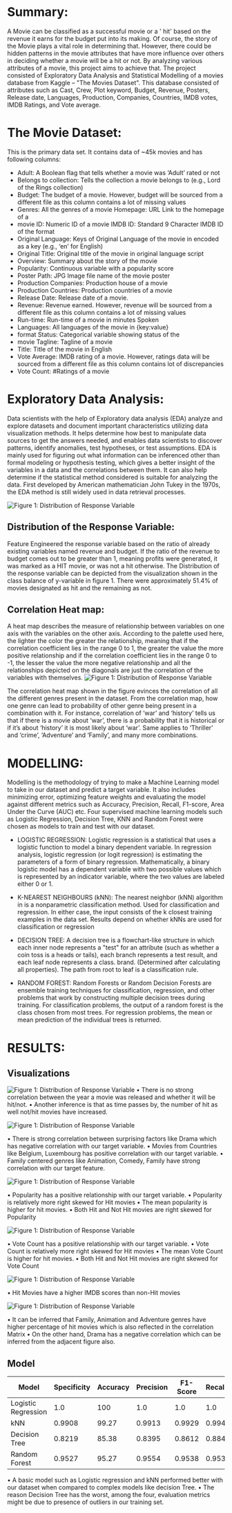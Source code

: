 # Summary:
A Movie can be classified as a successful movie or a ' hit' based on the revenue it earns for the budget put into its making. Of course, the story of the Movie plays a vital role in determining that. However, there could be hidden patterns in the movie attributes that have more influence over others in deciding whether a movie will be a hit or not. By analyzing various attributes of a movie, this project aims to achieve that.
The project consisted of Exploratory Data Analysis and Statistical Modelling of a movies database from Kaggle – "The Movies Dataset". This database consisted of attributes such as Cast, Crew, Plot keyword, Budget, Revenue, Posters, Release date, Languages, Production, Companies, Countries, IMDB votes, IMDB Ratings, and Vote average.

# The Movie Dataset: 
This is the primary data set. It contains data of ~45k movies and has following columns: 
- Adult: A Boolean flag that tells whether a movie was ‘Adult’ rated or not
- Belongs to collection: Tells the collection a movie belongs to (e.g., Lord of the Rings collection)
- Budget: The budget of a movie. However, budget will be sourced from a different file as this column contains a lot of missing values 
- Genres: All the genres of a movie Homepage: URL Link to the homepage of a 
- movie ID: Numeric ID of a movie IMDB ID: Standard 9 Character IMDB ID of the format <ttxxxxxxx>
- Original Language: Keys of Original Language of the movie in encoded as a key (e.g., ‘en’ for English) 
- Original Title: Original title of the movie in original language script 
- Overview: Summary about the story of the movie 
- Popularity: Continuous variable with a popularity score 
- Poster Path: JPG Image file name of the movie poster 
- Production Companies: Production house of a movie 
- Production Countries: Production countries of a movie 
- Release Date: Release date of a movie. 
- Revenue: Revenue earned. However, revenue will be sourced from a different file as this column contains a lot of missing values 
- Run-time: Run-time of a movie in minutes Spoken 
- Languages: All languages of the movie in {key:value} 
- format Status: Categorical variable showing status of the 
- movie Tagline: Tagline of a movie 
- Title: Title of the movie in English 
- Vote Average: IMDB rating of a movie. However, ratings data will be sourced from a different file as this column contains lot of discrepancies 
- Vote Count: #Ratings of a movie

# Exploratory Data Analysis:
Data scientists with the help of Exploratory data analysis (EDA) analyze and explore datasets and document important characteristics utilizing data visualization methods. It helps determine how best to manipulate data sources to get the answers needed, and enables data scientists to discover patterns, identify anomalies, test hypotheses, or test assumptions. EDA is mainly used for figuring out what information can be inferenced other than formal modeling or hypothesis testing, which gives a better insight of the variables in a data and the correlations between them. It can also help determine if the statistical method considered is suitable for analyzing the data. First developed by American mathematician John Tukey in the 1970s, the EDA method is still widely used in data retrieval processes.


![Figure 1: Distribution of Response Variable](assets/images/Distribution%20of%20Y-Variable.PNG) 

## Distribution of the Response Variable:	
Feature Engineered the response variable based on the ratio of already existing variables named revenue and budget. If the ratio of the revenue to budget comes out to be greater than 1, meaning profits were generated, it was marked as a HIT movie, or was not a hit otherwise. The Distribution of the response variable can be depicted from the visualization shown in the class balance of y-variable in figure 1. There were approximately 51.4% of movies designated as hit and the remaining as not.

## Correlation Heat map: 
A heat map describes the measure of relationship between variables on one axis with the variables on the other axis. According to the palette used here, the lighter the color the greater the relationship, meaning that if the correlation coefficient lies in the range 0 to 1, the greater the value the more positive relationship and if the correlation coefficient lies in the range 0 to -1, the lesser the value the more negative relationship and all the relationships depicted on the diagonals are just the correlation of the variables with themselves.
![Figure 1: Distribution of Response Variable](assets/images/Genre%20Correlation.png) 

The correlation heat map shown in the figure evinces the correlation of all the different genres present in the dataset.  From the correlation map, how one genre can lead to probability of other genre being present in a combination with it. For instance, correlation of ‘war’ and ‘history’ tells us that if there is a movie about ‘war’, there is a probability that it is historical or if it’s about ‘history’ it is most likely about ‘war’. Same applies to ‘Thriller’ and ‘crime’, ‘Adventure’ and ‘Family’, and many more combinations.



# MODELLING:

Modelling is the methodology of trying to make a Machine Learning model to take in our dataset and predict a target variable. It also includes minimizing error, optimizing feature weights and evaluating the model against different metrics such as Accuracy, Precision, Recall, F1-score, Area Under the Curve (AUC) etc. Four supervised machine learning models such as Logistic Regression, Decision Tree, KNN and Random Forest were chosen as models to train and test with our dataset.

-	LOGISTIC REGRESSION:
		Logistic regression is a statistical that uses a logistic function to model a binary dependent variable. In regression analysis, logistic regression (or logit regression) is estimating the parameters of a form of binary regression. Mathematically, a binary logistic model has a dependent variable with two possible values which is represented by an indicator variable, where the two values are labeled either 0 or 1.
-	K-NEAREST NEIGHBOURS (kNN):
			The nearest neighbor (kNN) algorithm in is a nonparametric classification method. Used for classification and regression. In either case, the input consists of the k closest training examples in the data set. Results depend on whether kNNs are used for classification or regression
-	DECISION TREE:
			A decision tree is a flowchart-like structure in which each inner node represents a "test" for an attribute (such as whether a coin toss is a heads or tails), each branch represents a test result, and each leaf node represents a class. brand. (Determined after calculating all properties). The path from root to leaf is a classification rule.

-	RANDOM FOREST:
			Random Forests or Random Decision Forests are ensemble training techniques for classification, regression, and other problems that work by constructing multiple decision trees during training. For classification problems, the output of a random forest is the class chosen from most trees. For regression problems, the mean or mean prediction of the individual trees is returned.
# RESULTS:

## Visualizations
![Figure 1: Distribution of Response Variable](assets/images/Decade%20vs%20Hit.jpg)
•	There is no strong correlation between the year a movie was released and whether it will be hit/not. 
•	Another inference is that as time passes by, the number of hit as well not/hit movies have increased.


![Figure 1: Distribution of Response Variable](assets/images/Relavant%20Columns%20Correlation.png)

•	There is strong correlation between surprising factors like Drama which has negative correlation with our target variable.
•	Movies from Countries like Belgium, Luxembourg has positive correlation with our target variable.
•	Family centered genres like Animation, Comedy, Family have strong correlation with our target feature.

![Figure 1: Distribution of Response Variable](assets/images/hit%20or%20not%20hit%20popularity.jpeg)

•	Popularity has a positive relationship with our target variable.
•	Popularity is relatively more right skewed for Hit movies
•	The mean popularity is higher for hit movies.
•	Both Hit and Not Hit movies are right skewed for Popularity

![Figure 1: Distribution of Response Variable](assets/images/Vote_count.jpeg)

•	Vote Count has a positive relationship with our target variable.
•	Vote Count is relatively more right skewed for Hit movies
•	The mean Vote Count is higher for hit movies.
•	Both Hit and Not Hit movies are right skewed for Vote Count

![Figure 1: Distribution of Response Variable](assets/images/IMDB%20Score%20for%20Hit%20or%20No%20hit.png)

•	Hit Movies have a higher IMDB scores than non-Hit movies

![Figure 1: Distribution of Response Variable](assets/images/Distribution%20of%20Genres.PNG)


•	It can be inferred that Family, Animation and Adventure genres have higher percentage of hit movies which is also reflected in the correlation Matrix 
•	On the other hand, Drama has a negative correlation which can be inferred from the adjacent figure also.

## Model

|     Model                  |     Specificity    |     Accuracy    |     Precision    |     F1-Score    |     Recall/Sensitivity    |     AUC       |
|----------------------------|--------------------|-----------------|------------------|-----------------|---------------------------|---------------|
|     Logistic Regression    |     1.0            |     100         |     1.0          |     1.0         |     1.0                   |     1.0       |
|     kNN                    |     0.9908         |     99.27       |     0.9913       |     0.9929      |     0.9945                |     0.9927    |
|     Decision Tree          |     0.8219         |     85.38       |     0.8395       |     0.8612      |     0.8840                |     0.8529    |
|     Random Forest          |     0.9527         |     95.27       |     0.9554       |     0.9538      |     0.9538                |     0.9527    |

•	A basic model such as Logistic regression and kNN performed better with our dataset when compared to complex models like decision Tree.
•	The reason Decision Tree has the worst, among the four, evaluation metrics might be due to presence of outliers in our training set.
